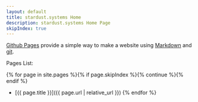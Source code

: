 ```yaml
---
layout: default
title: stardust.systems Home
description: stardust.systems Home Page
skipIndex: true
---
```


[Github Pages](https://pages.github.com) provide a simple way to make a
website using
[Markdown](https://daringfireball.net/projects/markdown/) and
[git](https://git-scm.com).

Pages List:

{% for page in site.pages %}{% if page.skipIndex %}{% continue %}{% endif %}
- [{{ page.title }}]({{ page.url | relative_url }})
{% endfor %}
